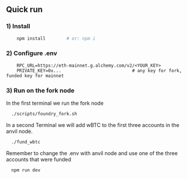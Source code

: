 ## Quick run

### 1) Install

```bash
    npm install        # or: npm i
```

### 2) Configure .env

```dotenv
    RPC_URL=https://eth-mainnet.g.alchemy.com/v2/<YOUR_KEY>
    PRIVATE_KEY=0x...                           # any key for fork, funded key for mainnet
```

### 3) Run on the fork node

In the first terminal we run the fork node

```bash 
  ./scripts/foundry_fork.sh
````

In a second Terminal we will add wBTC to the first three accounts in the anvil node.

```bash
  ./fund_wbtc
```

Remember to change the .env with anvil node and use one of the three accounts that were funded

```bash
  npm run dev
````

